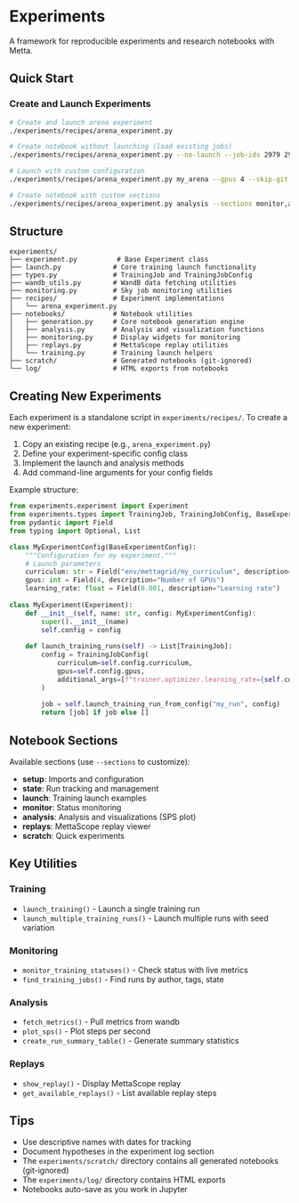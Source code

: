 # Experiments

A framework for reproducible experiments and research notebooks with Metta.

## Quick Start

### Create and Launch Experiments

```bash
# Create and launch arena experiment
./experiments/recipes/arena_experiment.py

# Create notebook without launching (load existing jobs)
./experiments/recipes/arena_experiment.py --no-launch --job-ids 2979 2980 --open

# Launch with custom configuration
./experiments/recipes/arena_experiment.py my_arena --gpus 4 --skip-git-check --wandb-tags research ablation

# Create notebook with custom sections
./experiments/recipes/arena_experiment.py analysis --sections monitor,analysis,replays --open
```

## Structure

```
experiments/
├── experiment.py          # Base Experiment class
├── launch.py             # Core training launch functionality
├── types.py              # TrainingJob and TrainingJobConfig
├── wandb_utils.py        # WandB data fetching utilities
├── monitoring.py         # Sky job monitoring utilities
├── recipes/              # Experiment implementations
│   └── arena_experiment.py
├── notebooks/            # Notebook utilities
│   ├── generation.py     # Core notebook generation engine
│   ├── analysis.py       # Analysis and visualization functions
│   ├── monitoring.py     # Display widgets for monitoring
│   ├── replays.py        # MettaScope replay utilities
│   └── training.py       # Training launch helpers
├── scratch/              # Generated notebooks (git-ignored)
└── log/                  # HTML exports from notebooks
```

## Creating New Experiments

Each experiment is a standalone script in `experiments/recipes/`. To create a new experiment:

1. Copy an existing recipe (e.g., `arena_experiment.py`)
2. Define your experiment-specific config class
3. Implement the launch and analysis methods
4. Add command-line arguments for your config fields

Example structure:

```python
from experiments.experiment import Experiment
from experiments.types import TrainingJob, TrainingJobConfig, BaseExperimentConfig
from pydantic import Field
from typing import Optional, List

class MyExperimentConfig(BaseExperimentConfig):
    """Configuration for my experiment."""
    # Launch parameters
    curriculum: str = Field("env/mettagrid/my_curriculum", description="Curriculum path")
    gpus: int = Field(4, description="Number of GPUs")
    learning_rate: float = Field(0.001, description="Learning rate")
    
class MyExperiment(Experiment):
    def __init__(self, name: str, config: MyExperimentConfig):
        super().__init__(name)
        self.config = config
        
    def launch_training_runs(self) -> List[TrainingJob]:
        config = TrainingJobConfig(
            curriculum=self.config.curriculum,
            gpus=self.config.gpus,
            additional_args=[f"trainer.optimizer.learning_rate={self.config.learning_rate}"]
        )
        
        job = self.launch_training_run_from_config("my_run", config)
        return [job] if job else []
```

## Notebook Sections

Available sections (use `--sections` to customize):
- **setup**: Imports and configuration
- **state**: Run tracking and management
- **launch**: Training launch examples
- **monitor**: Status monitoring
- **analysis**: Analysis and visualizations (SPS plot)
- **replays**: MettaScope replay viewer
- **scratch**: Quick experiments

## Key Utilities

### Training
- `launch_training()` - Launch a single training run
- `launch_multiple_training_runs()` - Launch multiple runs with seed variation

### Monitoring
- `monitor_training_statuses()` - Check status with live metrics
- `find_training_jobs()` - Find runs by author, tags, state

### Analysis
- `fetch_metrics()` - Pull metrics from wandb
- `plot_sps()` - Plot steps per second
- `create_run_summary_table()` - Generate summary statistics

### Replays
- `show_replay()` - Display MettaScope replay
- `get_available_replays()` - List available replay steps

## Tips

- Use descriptive names with dates for tracking
- Document hypotheses in the experiment log section
- The `experiments/scratch/` directory contains all generated notebooks (git-ignored)
- The `experiments/log/` directory contains HTML exports
- Notebooks auto-save as you work in Jupyter
